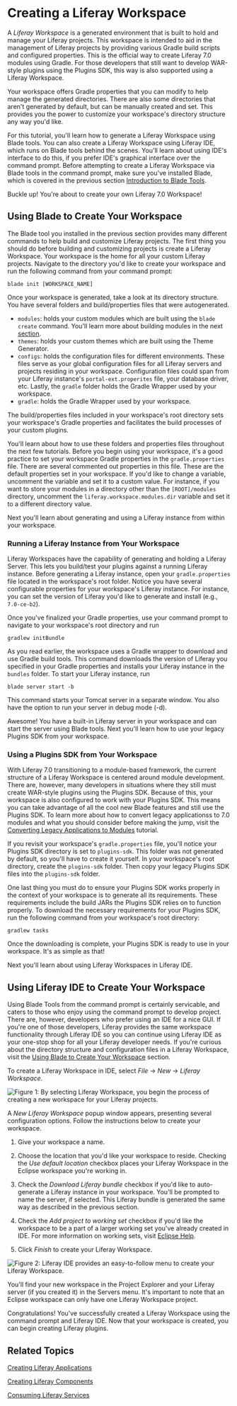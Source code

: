 # Creating a Liferay Workspace [](id=creating-a-liferay-workspace)

A *Liferay Workspace* is a generated environment that is built to hold and
manage your Liferay projects. This workspace is intended to aid in the
management of Liferay projects by providing various Gradle build scripts and
configured properties. This is the official way to create Liferay 7.0 modules
using Gradle. For those developers that still want to develop WAR-style plugins
using the Plugins SDK, this way is also supported using a Liferay Workspace.

Your workspace offers Gradle properties that you can modify to help manage the
generated directories. There are also some directories that aren't generated by
default, but can be manually created and set. This provides you the power to
customize your workspace's directory structure any way you'd like.

For this tutorial, you'll learn how to generate a Liferay Workspace using Blade
tools. You can also create a Liferay Workspace using Liferay IDE, which runs on
Blade tools behind the scenes. You'll learn about using IDE's interface to do
this, if you prefer IDE's graphical interface over the command prompt. Before
attempting to create a Liferay Workspace via Blade tools in the command prompt,
make sure you've installed Blade, which is covered in the previous section
[Introduction to Blade Tools](/develop/tutorials/-/knowledge_base/7-0/introduction-to-blade-tools).

Buckle up! You're about to create your own Liferay 7.0 Workspace!

## Using Blade to Create Your Workspace [](id=using-blade-to-create-your-workspace)

The Blade tool you installed in the previous section provides many different
commands to help build and customize Liferay projects. The first thing you
should do before building and customizing projects is create a Liferay
Workspace. Your workspace is the home for all your custom Liferay projects.
Navigate to the directory you'd like to create your workspace and run the
following command from your command prompt:

    blade init [WORKSPACE_NAME]

Once your workspace is generated, take a look at its directory structure. You
have several folders and build/properties files that were autogenerated. 

- `modules`: holds your custom modules which are built using the `blade create`
command. You'll learn more about building modules in the next
[section](/develop/tutorials/-/knowledge_base/7-0/creating-liferay-applications).
- `themes`: holds your custom themes which are built using the Theme Generator.
- `configs`: holds the configuration files for different environments. These
files serve as your global configuration files for all Liferay servers and
projects residing in your workspace. Configuration files could span from your
Liferay instance's `portal-ext.properites` file, your database driver, etc.
Lastly, the `gradle` folder holds the Gradle Wrapper used by your workspace.
- `gradle`: holds the Gradle Wrapper used by your workspace.

The build/properties files included in your workspace's root directory sets your
workspace's Gradle properties and facilitates the build processes of your custom
plugins.

You'll learn about how to use these folders and properties files throughout the
next few tutorials. Before you begin using your workspace, it's a good practice
to set your workspace Gradle properties in the `gradle.properties` file. There
are several commented out properties in this file. These are the default
properties set in your workspace. If you'd like to change a variable, uncomment
the variable and set it to a custom value. For instance, if you want to store
your modules in a directory other than the `[ROOT]/modules` directory, uncomment
the `liferay.workspace.modules.dir` variable and set it to a different directory
value.

Next you'll learn about generating and using a Liferay instance from within your
workspace.

### Running a Liferay Instance from Your Workspace [](id=running-a-liferay-instance-from-your-workspace)

Liferay Workspaces have the capability of generating and holding a Liferay
Server. This lets you build/test your plugins against a running Liferay
instance. Before generating a Liferay instance, open your `gradle.properties`
file located in the workspace's root folder. Notice you have several
configurable properties for your workspace's Liferay instance. For instance, you
can set the version of Liferay you'd like to generate and install (e.g.,
`7.0-ce-b2`).

Once you've finalized your Gradle properties, use your command prompt to
navigate to your workspace's root directory and run

    gradlew initBundle

As you read earlier, the workspace uses a Gradle wrapper to download and use
Gradle build tools. This command downloads the version of Liferay you specified
in your Gradle properties and installs your Liferay instance in the `bundles`
folder. To start your Liferay instance, run

    blade server start -b

This command starts your Tomcat server in a separate window. You also have the
option to run your server in debug mode (-d).

Awesome! You have a built-in Liferay server in your workspace and can start the
server using Blade tools. Next you'll learn how to use your legacy Plugins SDK
from your workspace.

### Using a Plugins SDK from Your Workspace [](id=using-a-plugins-sdk-from-your-workspace)

With Liferay 7.0 transitioning to a module-based framework, the current
structure of a Liferay Workspace is centered around module development. There
are, however, many developers in situations where they still must create
WAR-style plugins using the Plugins SDK. Because of this, your workspace is also
configured to work with your Plugins SDK. This means you can take advantage of
all the cool new Blade features and still use the Plugins SDK. To learn more
about how to convert legacy applicationss to 7.0 modules and what you should
consider before making the jump, visit the
[Converting Legacy Applications to Modules](/develop/tutorials/-/knowledge_base/7-0/converting-legacy-applications-to-modules)
tutorial.

If you revisit your workspace's `gradle.properties` file, you'll notice your
Plugins SDK directory is set to `plugins-sdk`. This folder was not generated by
default, so you'll have to create it yourself. In your workspace's root
directory, create the `plugins-sdk` folder. Then copy your legacy Plugins SDK
files into the `plugins-sdk` folder.

One last thing you must do to ensure your Plugins SDK works properly in the
context of your workspace is to generate all its requirements. These
requirements include the build JARs the Plugins SDK relies on to function
properly. To download the necessary requirements for your Plugins SDK, run the
following command from your workspace's root directory:

    gradlew tasks

Once the downloading is complete, your Plugins SDK is ready to use in your
workspace. It's as simple as that!

Next you'll learn about using Liferay Workspaces in Liferay IDE.

## Using Liferay IDE to Create Your Workspace [](id=using-liferay-ide-to-create-your-workspace)

Using Blade Tools from the command prompt is certainly servicable, and caters to
those who enjoy using the command prompt to develop project. There are, however,
developers who prefer using an IDE for a nice GUI. If you're one of those
developers, Liferay provides the same workspace functionality through Liferay
IDE so you can continue using Liferay IDE as your one-stop shop for all your
Liferay developer needs. If you're curious about the directory structure and
configuration files in a Liferay Workspace, visit the
[Using Blade to Create Your Workspace](/develop/tutorials/-/knowledge_base/7-0/creating-a-liferay-workspace#using-blade-to-create-your-workspace)
section.

To create a Liferay Workspace in IDE, select *File* &rarr; *New* &rarr; *Liferay
Workspace*.

![Figure 1: By selecting *Liferay Workspace*, you begin the process of creating a new workspace for your Liferay projects.](../../images/selecting-liferay-workspace.png)

A *New Liferay Workspace* popup window appears, presenting several configuration
options. Follow the instructions below to create your workspace.

1. Give your workspace a name. 

2. Choose the location that you'd like your workspace to reside. Checking the
   *Use default location* checkbox places your Liferay Workspace in the Eclipse
   workspace you're working in.

3. Check the *Download Liferay bundle* checkbox if you'd like to auto-generate a
   Liferay instance in your workspace. You'll be prompted to name the server, if
   selected. This Liferay bundle is generated the same way as described in the
   previous section.

4. Check the *Add project to working set* checkbox if you'd like the workspace
to be a part of a larger working set you've already created in IDE. For more
information on working sets, visit
[Eclipse Help](http://help.eclipse.org/mars/index.jsp?topic=%2Forg.eclipse.platform.doc.user%2Fconcepts%2Fcworkset.htm).

5. Click *Finish* to create your Liferay Workspace.

![Figure 2: Liferay IDE provides an easy-to-follow menu to create your Liferay Workspace.](../../images/new-workspace-menu.png)

You'll find your new workspace in the Project Explorer and your Liferay server
(if you created it) in the Servers menu. It's important to note that an Eclipse
workspace can only have one Liferay Workspace project.

Congratulations! You've successfully created a Liferay Workspace using the
command prompt and Liferay IDE. Now that your workspace is created, you can
begin creating Liferay plugins.

## Related Topics [](id=related-topics)

[Creating Liferay Applications](/develop/tutorials/-/knowledge_base/7-0/creating-liferay-applications)

[Creating Liferay Components](/develop/tutorials/-/knowledge_base/7-0/creating-liferay-components)

[Consuming Liferay Services](/develop/tutorials/-/knowledge_base/7-0/consuming-liferay-services)

